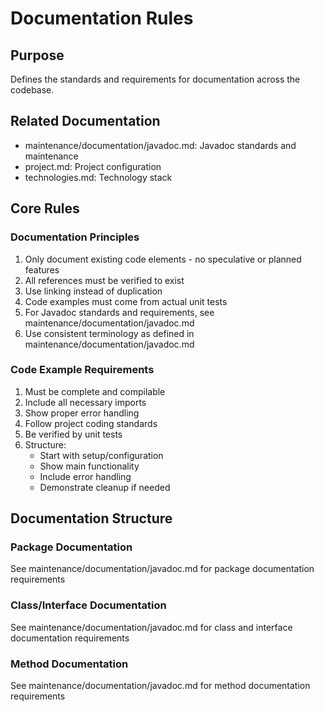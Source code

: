 # Documentation Rules

## Purpose
Defines the standards and requirements for documentation across the codebase.

## Related Documentation
- maintenance/documentation/javadoc.md: Javadoc standards and maintenance
- project.md: Project configuration
- technologies.md: Technology stack

## Core Rules

### Documentation Principles
1. Only document existing code elements - no speculative or planned features
2. All references must be verified to exist
3. Use linking instead of duplication
4. Code examples must come from actual unit tests
5. For Javadoc standards and requirements, see maintenance/documentation/javadoc.md
6. Use consistent terminology as defined in maintenance/documentation/javadoc.md

### Code Example Requirements
1. Must be complete and compilable
2. Include all necessary imports
3. Show proper error handling
4. Follow project coding standards
5. Be verified by unit tests
6. Structure:
   * Start with setup/configuration
   * Show main functionality
   * Include error handling
   * Demonstrate cleanup if needed

## Documentation Structure

### Package Documentation
See maintenance/documentation/javadoc.md for package documentation requirements

### Class/Interface Documentation
See maintenance/documentation/javadoc.md for class and interface documentation requirements

### Method Documentation
See maintenance/documentation/javadoc.md for method documentation requirements
